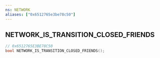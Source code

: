 ```yaml
---
ns: NETWORK
aliases: ["0x6512765e3be78c50"]
---
```

## NETWORK_IS_TRANSITION_CLOSED_FRIENDS

```c
// 0x6512765E3BE78C50
bool NETWORK_IS_TRANSITION_CLOSED_FRIENDS();
```
